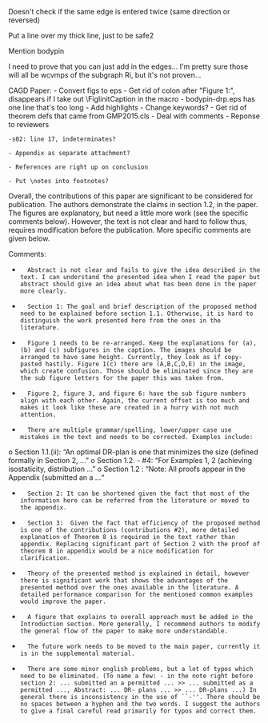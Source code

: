 Doesn't check if the same edge is entered twice (same direction or reversed)


Put a line over my thick line, just to be safe2


Mention bodypin

I need to prove that you can just add in the edges... I'm pretty sure those will all be wcvmps of the subgraph Ri, but it's not proven...






CAGD Paper:
    - Convert figs to eps
    - Get rid of colon after "Figure 1:", disappears if I take out \FigIinitCaption in the macro
    - bodypin-drp.eps has one line that's too long
    - Add highlights
    - Change keywords?
    - Get rid of theorem defs that came from GMP2015.cls
    - Deal with comments
    - Reponse to reviewers

    -s02: line 17, indeterminates?

    - Appendix as separate attachment?

    - References are right up on conclusion

    - Put \notes into footnotes?



Overall, the contributions of this paper are significant to be considered for publication. The authors demonstrate the claims in section 1.2, in the paper. The figures are explanatory, but need a little more work (see the specific comments below). However, the text is not clear and hard to follow thus, requires modification before the publication. More specific comments are given below.

Comments:

-       Abstract is not clear and fails to give the idea described in the text. I can understand the presented idea when I read the paper but abstract should give an idea about what has been done in the paper more clearly.
-       Section 1: The goal and brief description of the proposed method need to be explained before section 1.1. Otherwise, it is hard to distinguish the work presented here from the ones in the literature.
-       Figure 1 needs to be re-arranged. Keep the explanations for (a), (b) and (c) subfigures in the caption. The images should be arranged to have same height. Currently, they look as if copy-pasted hastily. Figure 1(c) there are (A,B,C,D,E) in the image, which create confusion. Those should be eliminated since they are the sub figure letters for the paper this was taken from.
-       Figure 2, figure 3, and figure 6: have the sub figure numbers align with each other. Again, the current offset is too much and makes it look like these are created in a hurry with not much attention.
-       There are multiple grammar/spelling, lower/upper case use mistakes in the text and needs to be corrected. Examples include:
o       Section 1.1.(ii): “An optimal DR-plan is one that minimizes the size (defined formally in Section 2, …”
o       Section 1.2. - #4: “For Examples 1, 2 (achieving isostaticity, distribution …”
o       Section 1.2 : “Note: All proofs appear in the Appendix (submitted an a …“

-       Section 2: It can be shortened given the fact that most of the information here can be referred from the literature or moved to the appendix.
-       Section 3:  Given the fact that efficiency of the proposed method is one of the contributions (contributions #2), more detailed explanation of Theorem 8 is required in the text rather than appendix. Replacing significant part of Section 2 with the proof of theorem 8 in appendix would be a nice modification for clarification.
-       Theory of the presented method is explained in detail, however there is significant work that shows the advantages of the presented method over the ones available in the literature. A detailed performance comparison for the mentioned common examples would improve the paper.
-       A figure that explains to overall approach must be added in the Introduction section. More generally, I recommend authors to modify the general flow of the paper to make more understandable.
-       The future work needs to be moved to the main paper, currently it is in the supplemental material.
-       There are some minor english problems, but a lot of typos which need to be eliminated. (To name a few: - in the note right before section 2: ... submitted an a permitted ... >> ... submitted as a permitted ..., Abstract: ... DR- plans ... >> ... DR-plans ...) In general there is inconsistency in the use of ``-''. There should be no spaces between a hyphen and the two words. I suggest the authors to give a final careful read primarily for typos and correct them.
